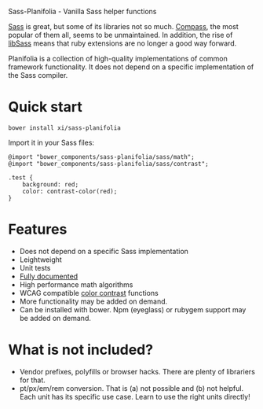 Sass-Planifolia - Vanilla Sass helper functions

[Sass](http://sass-lang.com/) is great, but some of its libraries not so much.
[Compass](http://compass-style.org/), the most popular of them all, seems to be
unmaintained. In addition, the rise of [libSass](http://sass-lang.com/libsass)
means that ruby extensions are no longer a good way forward.

Planifolia is a collection of high-quality implementations of common framework
functionality. It does not depend on a specific implementation of the Sass
compiler.

# Quick start

    bower install xi/sass-planifolia

Import it in your Sass files:

    @import "bower_components/sass-planifolia/sass/math";
    @import "bower_components/sass-planifolia/sass/contrast";

    .test {
        background: red;
        color: contrast-color(red);
    }

# Features

-   Does not depend on a specific Sass implementation
-   Leightweight
-   Unit tests
-   [Fully documented](https://xi.github.io/sass-planifolia/)
-   High performance math algorithms
-   WCAG compatible [color contrast](www.w3.org/TR/WCAG20/#contrast-ratiodef)
    functions
-   More functionality may be added on demand.
-   Can be installed with bower. Npm (eyeglass) or rubygem support may be added
    on demand.

# What is not included?

-   Vendor prefixes, polyfills or browser hacks. There are plenty of librariers
    for that.
-   pt/px/em/rem conversion. That is (a) not possible and (b) not helpful. Each
    unit has its specific use case. Learn to use the right units directly!
